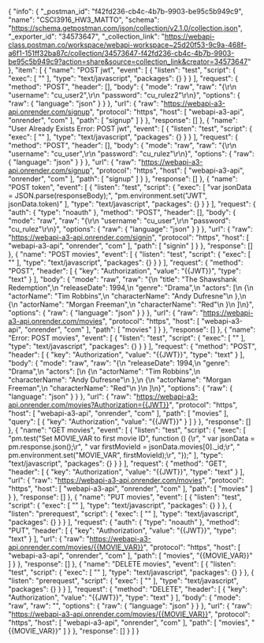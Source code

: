 {
	"info": {
		"_postman_id": "f42fd236-cb4c-4b7b-9903-be95c5b949c9",
		"name": "CSCI3916_HW3_MATTO",
		"schema": "https://schema.getpostman.com/json/collection/v2.1.0/collection.json",
		"_exporter_id": "34573647",
		"_collection_link": "https://webapi-class.postman.co/workspace/webapi-workspace~25d20f53-9c9a-468f-a6f1-151ff32ba87c/collection/34573647-f42fd236-cb4c-4b7b-9903-be95c5b949c9?action=share&source=collection_link&creator=34573647"
	},
	"item": [
		{
			"name": "POST jwt",
			"event": [
				{
					"listen": "test",
					"script": {
						"exec": [
							""
						],
						"type": "text/javascript",
						"packages": {}
					}
				}
			],
			"request": {
				"method": "POST",
				"header": [],
				"body": {
					"mode": "raw",
					"raw": "{\r\n    \"username\": \"cu_user2\",\r\n    \"password\": \"cu_rulez2\"\r\n}",
					"options": {
						"raw": {
							"language": "json"
						}
					}
				},
				"url": {
					"raw": "https://webapi-a3-api.onrender.com/signup",
					"protocol": "https",
					"host": [
						"webapi-a3-api",
						"onrender",
						"com"
					],
					"path": [
						"signup"
					]
				}
			},
			"response": []
		},
		{
			"name": "User Already Exists Error: POST jwt",
			"event": [
				{
					"listen": "test",
					"script": {
						"exec": [
							""
						],
						"type": "text/javascript",
						"packages": {}
					}
				}
			],
			"request": {
				"method": "POST",
				"header": [],
				"body": {
					"mode": "raw",
					"raw": "{\r\n    \"username\": \"cu_user\",\r\n    \"password\": \"cu_rulez\"\r\n}",
					"options": {
						"raw": {
							"language": "json"
						}
					}
				},
				"url": {
					"raw": "https://webapi-a3-api.onrender.com/signup",
					"protocol": "https",
					"host": [
						"webapi-a3-api",
						"onrender",
						"com"
					],
					"path": [
						"signup"
					]
				}
			},
			"response": []
		},
		{
			"name": "POST token",
			"event": [
				{
					"listen": "test",
					"script": {
						"exec": [
							"var jsonData = JSON.parse(responseBody);",
							"pm.environment.set(\"JWT\", jsonData.token)"
						],
						"type": "text/javascript",
						"packages": {}
					}
				}
			],
			"request": {
				"auth": {
					"type": "noauth"
				},
				"method": "POST",
				"header": [],
				"body": {
					"mode": "raw",
					"raw": "{\r\n    \"username\": \"cu_user\",\r\n    \"password\": \"cu_rulez\"\r\n}",
					"options": {
						"raw": {
							"language": "json"
						}
					}
				},
				"url": {
					"raw": "https://webapi-a3-api.onrender.com/signin",
					"protocol": "https",
					"host": [
						"webapi-a3-api",
						"onrender",
						"com"
					],
					"path": [
						"signin"
					]
				}
			},
			"response": []
		},
		{
			"name": "POST movies",
			"event": [
				{
					"listen": "test",
					"script": {
						"exec": [
							""
						],
						"type": "text/javascript",
						"packages": {}
					}
				}
			],
			"request": {
				"method": "POST",
				"header": [
					{
						"key": "Authorization",
						"value": "{{JWT}}",
						"type": "text"
					}
				],
				"body": {
					"mode": "raw",
					"raw": "{\n  \"title\": \"The Shawshank Redemption\",\n  \"releaseDate\": 1994,\n  \"genre\": \"Drama\",\n  \"actors\": [\n    {\n      \"actorName\": \"Tim Robbins\",\n      \"characterName\": \"Andy Dufresne\"\n    },\n    {\n      \"actorName\": \"Morgan Freeman\",\n      \"characterName\": \"Red\"\n    }\n  ]\n}",
					"options": {
						"raw": {
							"language": "json"
						}
					}
				},
				"url": {
					"raw": "https://webapi-a3-api.onrender.com/movies",
					"protocol": "https",
					"host": [
						"webapi-a3-api",
						"onrender",
						"com"
					],
					"path": [
						"movies"
					]
				}
			},
			"response": []
		},
		{
			"name": "Error: POST movies",
			"event": [
				{
					"listen": "test",
					"script": {
						"exec": [
							""
						],
						"type": "text/javascript",
						"packages": {}
					}
				}
			],
			"request": {
				"method": "POST",
				"header": [
					{
						"key": "Authorization",
						"value": "{{JWT}}",
						"type": "text"
					}
				],
				"body": {
					"mode": "raw",
					"raw": "{\n  \"releaseDate\": 1994,\n  \"genre\": \"Drama\",\n  \"actors\": [\n    {\n      \"actorName\": \"Tim Robbins\",\n      \"characterName\": \"Andy Dufresne\"\n    },\n    {\n      \"actorName\": \"Morgan Freeman\",\n      \"characterName\": \"Red\"\n    }\n  ]\n}",
					"options": {
						"raw": {
							"language": "json"
						}
					}
				},
				"url": {
					"raw": "https://webapi-a3-api.onrender.com/movies?Authorization={{JWT}}",
					"protocol": "https",
					"host": [
						"webapi-a3-api",
						"onrender",
						"com"
					],
					"path": [
						"movies"
					],
					"query": [
						{
							"key": "Authorization",
							"value": "{{JWT}}"
						}
					]
				}
			},
			"response": []
		},
		{
			"name": "GET movies",
			"event": [
				{
					"listen": "test",
					"script": {
						"exec": [
							"pm.test(\"Set MOVIE_VAR to first movie ID\", function () {\r",
							"  var jsonData = pm.response.json();\r",
							"  var firstMovieId = jsonData.movies[0]._id;\r",
							"  pm.environment.set(\"MOVIE_VAR\", firstMovieId);\r",
							"});"
						],
						"type": "text/javascript",
						"packages": {}
					}
				}
			],
			"request": {
				"method": "GET",
				"header": [
					{
						"key": "Authorization",
						"value": "{{JWT}}",
						"type": "text"
					}
				],
				"url": {
					"raw": "https://webapi-a3-api.onrender.com/movies",
					"protocol": "https",
					"host": [
						"webapi-a3-api",
						"onrender",
						"com"
					],
					"path": [
						"movies"
					]
				}
			},
			"response": []
		},
		{
			"name": "PUT movies",
			"event": [
				{
					"listen": "test",
					"script": {
						"exec": [
							""
						],
						"type": "text/javascript",
						"packages": {}
					}
				},
				{
					"listen": "prerequest",
					"script": {
						"exec": [
							""
						],
						"type": "text/javascript",
						"packages": {}
					}
				}
			],
			"request": {
				"auth": {
					"type": "noauth"
				},
				"method": "PUT",
				"header": [
					{
						"key": "Authorization",
						"value": "{{JWT}}",
						"type": "text"
					}
				],
				"url": {
					"raw": "https://webapi-a3-api.onrender.com/movies/{{MOVIE_VAR}}",
					"protocol": "https",
					"host": [
						"webapi-a3-api",
						"onrender",
						"com"
					],
					"path": [
						"movies",
						"{{MOVIE_VAR}}"
					]
				}
			},
			"response": []
		},
		{
			"name": "DELETE movies",
			"event": [
				{
					"listen": "test",
					"script": {
						"exec": [
							""
						],
						"type": "text/javascript",
						"packages": {}
					}
				},
				{
					"listen": "prerequest",
					"script": {
						"exec": [
							""
						],
						"type": "text/javascript",
						"packages": {}
					}
				}
			],
			"request": {
				"method": "DELETE",
				"header": [
					{
						"key": "Authorization",
						"value": "{{JWT}}",
						"type": "text"
					}
				],
				"body": {
					"mode": "raw",
					"raw": "",
					"options": {
						"raw": {
							"language": "json"
						}
					}
				},
				"url": {
					"raw": "https://webapi-a3-api.onrender.com/movies/{{MOVIE_VAR}}",
					"protocol": "https",
					"host": [
						"webapi-a3-api",
						"onrender",
						"com"
					],
					"path": [
						"movies",
						"{{MOVIE_VAR}}"
					]
				}
			},
			"response": []
		}
	]
}